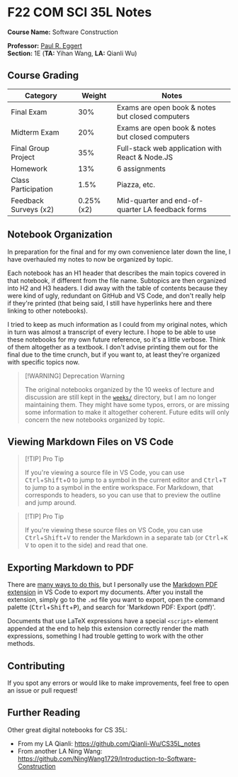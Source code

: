 # F22 COM SCI 35L Notes


**Course Name:** Software Construction

**Professor:** [Paul R. Eggert](https://samueli.ucla.edu/people/paul-eggert/) <br>
**Section:** 1E (**TA:** Yihan Wang, **LA:** Qianli Wu)


## Course Grading


| Category              | Weight     | Notes                                            |
| --------------------- | ---------- | ------------------------------------------------ |
| Final Exam            | 30%        | Exams are open book & notes but closed computers |
| Midterm Exam          | 20%        | Exams are open book & notes but closed computers |
| Final Group Project   | 35%        | Full-stack web application with React & Node.JS  |
| Homework              | 13%        | 6 assignments                                    |
| Class Participation   | 1.5%       | Piazza, etc.                                     |
| Feedback Surveys (x2) | 0.25% (x2) | Mid-quarter and end-of-quarter LA feedback forms |


## Notebook Organization


In preparation for the final and for my own convenience later down the line, I have overhauled my notes to now be organized by topic.

Each notebook has an H1 header that describes the main topics covered in that notebook, if different from the file name. Subtopics are then organized into H2 and H3 headers. I did away with the table of contents because they were kind of ugly, redundant on GitHub and VS Code, and don't really help if they're printed (that being said, I still have hyperlinks here and there linking to other notebooks).

I tried to keep as much information as I could from my original notes, which in turn was almost a transcript of every lecture. I hope to be able to use these notebooks for my own future reference, so it's a little verbose. Think of them altogether as a textbook. I don't advise printing them out for the final due to the time crunch, but if you want to, at least they're organized with specific topics now.

> [!WARNING] Deprecation Warning
>
> The original notebooks organized by the 10 weeks of lecture and discussion are still kept in the [`weeks/`](weeks/) directory, but I am no longer maintaining them. They might have some typos, errors, or are missing some information to make it altogether coherent. Future edits will only concern the new notebooks organized by topic.


## Viewing Markdown Files on VS Code


> [!TIP] Pro Tip
>
> If you're viewing a source file in VS Code, you can use <kbd>Ctrl</kbd>+<kbd>Shift</kbd>+<kbd>O</kbd> to jump to a symbol in the current editor and <kbd>Ctrl</kbd>+<kbd>T</kbd> to jump to a symbol in the entire workspace. For Markdown, that corresponds to headers, so you can use that to preview the outline and jump around.

> [!TIP] Pro Tip
>
> If you're viewing these source files on VS Code, you can use <kbd>Ctrl</kbd>+<kbd>Shift</kbd>+<kbd>V</kbd> to render the Markdown in a separate tab (or <kbd>Ctrl</kbd>+<kbd>K</kbd> <kbd>V</kbd> to open it to the side) and read that one.


## Exporting Markdown to PDF


There are [many ways to do this](https://gist.github.com/justincbagley/ec0a6334cc86e854715e459349ab1446), but I personally use the [Markdown PDF extension](https://marketplace.visualstudio.com/items?itemName=yzane.markdown-pdf) in VS Code to export my documents. After you install the extension, simply go to the `.md` file you want to export, open the command palette (<kbd>Ctrl</kbd>+<kbd>Shift</kbd>+<kbd>P</kbd>), and search for 'Markdown PDF: Export (pdf)'.

Documents that use LaTeX expressions have a special `<script>` element appended at the end to help this extension correctly render the math expressions, something I had trouble getting to work with the other methods.


## Contributing


If you spot any errors or would like to make improvements, feel free to open an issue or pull request!


## Further Reading


Other great digital notebooks for CS 35L:

* From my LA Qianli: https://github.com/Qianli-Wu/CS35L_notes
* From another LA Ning Wang: https://github.com/NingWang1729/Introduction-to-Software-Construction
